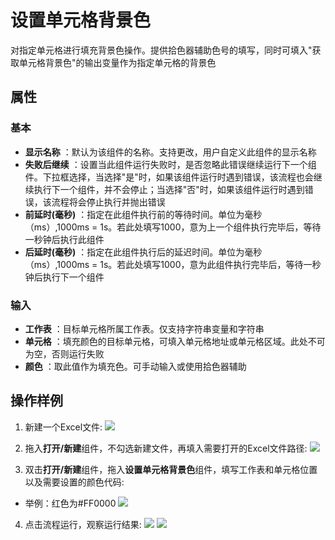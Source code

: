 # 设置单元格背景色

对指定单元格进行填充背景色操作。提供拾色器辅助色号的填写，同时可填入&quot;获取单元格背景色&quot;的输出变量作为指定单元格的背景色

## 属性

### 基本

- **显示名称** ：默认为该组件的名称。支持更改，用户自定义此组件的显示名称
- **失败后继续** ：设置当此组件运行失败时，是否忽略此错误继续运行下一个组件。下拉框选择，当选择"是"时，如果该组件运行时遇到错误，该流程也会继续执行下一个组件，并不会停止；当选择"否"时，如果该组件运行时遇到错误，该流程将会停止执行并抛出错误
- **前延时(毫秒)** ：指定在此组件执行前的等待时间。单位为毫秒（ms）,1000ms = 1s。若此处填写1000，意为上一个组件执行完毕后，等待一秒钟后执行此组件
- **后延时(毫秒)** ：指定在此组件执行后的延迟时间。单位为毫秒（ms）,1000ms = 1s。若此处填写1000，意为此组件执行完毕后，等待一秒钟后执行下一个组件


### 输入

- **工作表** ：目标单元格所属工作表。仅支持字符串变量和字符串
- **单元格** ：填充颜色的目标单元格，可填入单元格地址或单元格区域。此处不可为空，否则运行失败
- **颜色** ：取此值作为填充色。可手动输入或使用拾色器辅助


## 操作样例
1. 新建一个Excel文件:
![](https://docimages.blob.core.chinacloudapi.cn/images/Activities/wps20.png)

2. 拖入**打开/新建**组件，不勾选新建文件，再填入需要打开的Excel文件路径:
![](https://docimages.blob.core.chinacloudapi.cn/images/Activities/wps5.png)

3. 双击**打开/新建**组件，拖入**设置单元格背景色**组件，填写工作表和单元格位置以及需要设置的颜色代码:
- 举例：红色为#FF0000
![](https://docimages.blob.core.chinacloudapi.cn/images/Activities/wps21.png)

4. 点击流程运行，观察运行结果:
![](https://docimages.blob.core.chinacloudapi.cn/images/Activities/wps22.png)
![](https://docimages.blob.core.chinacloudapi.cn/images/Activities/wps23.png)